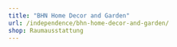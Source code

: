 ```yaml
---
title: "BHN Home Decor and Garden"
url: /independence/bhn-home-decor-and-garden/
shop: Raumausstattung
---
```

